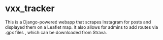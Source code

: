 # vxx_tracker
This is a Django-powered webapp that scrapes Instagram for posts and displayed them on a Leaflet map. It also allows for admins to add routes via .gpx files , which can be downloaded from Strava.

